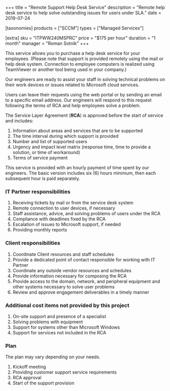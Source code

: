 +++
title = "Remote Support Help Desk Service"
description = "Remote help desk service to help solve outstanding issues for users under SLA."
date = 2019-07-24

[taxonomies]
products = ["SCCM"]
types = ["Managed Services"]

[extra]
sku = "ITPWW240MSPRC"
price = "$175 per hour"
duration = "1 month"
manager = "Roman Sotnik"
+++

This service allows you to purchase a help desk service for your
employees. (Please note that support is provided remotely using the mail
or help desk system. Connection to employee computers is realized using
TeamViewer or another tool being used in your company.)

Our engineers are ready to assist your staff in
solving technical problems on their work devices or issues related to
Microsoft cloud services.

Users can leave their requests using the web portal or by sending an
email to a specific email address. Our engineers will respond to this
request following the terms of RCA and help employees solve a
problem.

The Service Layer Agreement (**RCA**) is approved before the start
of service and includes:

1.  Information about areas and services that are to be supported
2.  The time interval during which support is provided
3.  Number and list of supported users
4.  Urgency and impact level matrix (response time, time to provide a
    solution, or time of workaround)
5.  Terms of service payment

This service is provided with an hourly payment of time spent by our
engineers. The basic version includes six (6) hours minimum, then each subsequent
hour is paid separately.

### IT Partner responsibilities

1.  Receiving tickets by mail or from the service desk system
2.  Remote connection to user devices, if necessary
3.  Staff assistance, advice, and solving problems of users under
    the RCA
4.  Compliance with deadlines fixed by the RCA
5.  Escalation of issues to Microsoft support, if needed
6.  Providing monthly reports

### Client responsibilities

1.  Coordinate Client resources and staff schedules
2.  Provide a dedicated point of contact responsible for working with IT
    Partner
3.  Coordinate any outside vendor resources and schedules
4.  Provide information necessary for composing the RCA
5.  Provide access to the domain, network, and peripheral equipment and
    other systems necessary to solve user problems
6.  Review and approve engagement deliverables in a timely manner

### Additional cost items not provided by this project

1.  On-site support and presence of a specialist
2.  Solving problems with equipment
3.  Support for systems other than Microsoft Windows
4.  Support for services not included in the RCA

### Plan

The plan may vary depending on your needs.

1.  Kickoff meeting
2.  Providing customer support service requirements
3.  RCA approval
4.  Start of the support provision

